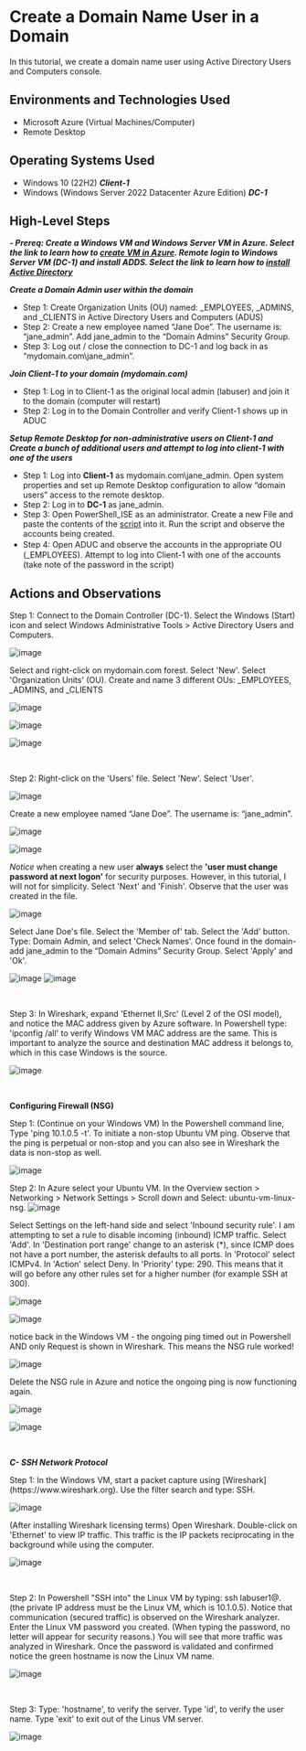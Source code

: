 <h1> Create a Domain Name User in a Domain </h1>
In this tutorial, we create a domain name user using Active Directory Users and Computers console. <br />


<h2>Environments and Technologies Used</h2>

- Microsoft Azure (Virtual Machines/Computer)
- Remote Desktop

<h2>Operating Systems Used </h2>

- Windows 10 (22H2) ***Client-1***
- Windows (Windows Server 2022 Datacenter Azure Edition) ***DC-1***

<h2>High-Level Steps</h2>

 ***- Prereq: Create a Windows VM and Windows Server VM in Azure. Select the link to learn how to [create VM in Azure](https://github.com/joann-camacho/create-windows-virtual-machine). Remote login to Windows Server VM (DC-1) and install ADDS. Select the link to learn how to [install Active Directory](https://github.com/joann-camacho/install-active-directory)*** 

***Create a Domain Admin user within the domain***
  
- Step 1: Create Organization Units (OU) named: _EMPLOYEES, _ADMINS, and _CLIENTS in Active Directory Users and Computers (ADUS) 
- Step 2: Create a new employee named “Jane Doe”. The username is: “jane_admin”. Add jane_admin to the “Domain Admins” Security Group.
- Step 3: Log out / close the connection to DC-1 and log back in as “mydomain.com\jane_admin”.

 ***Join Client-1 to your domain (mydomain.com)***

- Step 1: Log in to Client-1 as the original local admin (labuser) and join it to the domain (computer will restart)
- Step 2: Log in to the Domain Controller and verify Client-1 shows up in ADUC


***Setup Remote Desktop for non-administrative users on Client-1 and Create a bunch of additional users and attempt to log into client-1 with one of the users***

- Step 1: Log into **Client-1** as mydomain.com\jane_admin. Open system properties and set up Remote Desktop configuration to allow “domain users” access to the remote desktop.
- Step 2: Log in to **DC-1** as jane_admin.
- Step 3: Open PowerShell_ISE as an administrator. Create a new File and paste the contents of the [script](https://github.com/joshmadakor1/AD_PS/blob/master/Generate-Names-Create-Users.ps1) into it. Run the script and observe the accounts being created.
- Step 4: Open ADUC and observe the accounts in the appropriate OU　(_EMPLOYEES). Attempt to log into Client-1 with one of the accounts (take note of the password in the script)



<h2>Actions and Observations</h2>

<p>
Step 1: Connect to the Domain Controller (DC-1). Select the Windows (Start) icon and select Windows Administrative Tools > Active Directory Users and Computers.
  
 ![image](https://github.com/user-attachments/assets/5b058ff6-a43e-4b7f-8e7c-a9b0cb30442b)

</p>
 Select and right-click on mydomain.com forest. Select 'New'. Select 'Organization Units' (OU). Create and name 3 different OUs: _EMPLOYEES, _ADMINS, and _CLIENTS
 
![image](https://github.com/user-attachments/assets/648b0515-1d94-4b4d-8c5e-b86a01e63f9d)
</p>

![image](https://github.com/user-attachments/assets/cdce1236-72b3-42d5-b863-28e331c68e89)
</p>

![image](https://github.com/user-attachments/assets/2fd5be47-74f6-4367-90a2-c926e7d009b1)

</p>

<br />

<p>
Step 2: Right-click on the 'Users' file. Select 'New'. Select 'User'.

![image](https://github.com/user-attachments/assets/fac8f07d-dffd-4b93-821e-63cc7d85bd6f)

</p>

Create a new employee named “Jane Doe”. The username is: “jane_admin”. 
  
![image](https://github.com/user-attachments/assets/025091aa-c176-4690-befc-bc67311c8c52)

![image](https://github.com/user-attachments/assets/9ecd1a61-3da8-4fec-9b08-96d05e54b145)

*Notice* when creating a new user **always** select the **'user must change password at next logon'** for security purposes. However, in this tutorial, I will not for simplicity. Select 'Next' and 'Finish'. Observe that the user was created in the file.
</p>

![image](https://github.com/user-attachments/assets/c18c157f-5ad4-437c-831a-fb6e5a8bae97)

</p>

Select Jane Doe's file. Select the 'Member of' tab. Select the 'Add' button. Type: Domain Admin, and select 'Check Names'. Once found in the domain- add jane_admin to the “Domain Admins” Security Group. Select 'Apply' and 'Ok'.

![image](https://github.com/user-attachments/assets/42228f98-57da-496d-b892-2ca978c132d5)
![image](https://github.com/user-attachments/assets/faaed4bb-6cba-4034-88df-e6afbc38682f)

<br />

<p>
Step 3: In Wireshark, expand 'Ethernet II,Src' (Level 2 of the OSI model), and notice the MAC address given by Azure software. In Powershell type: 'ipconfig /all' to verify Windows VM MAC address are the same. This is important to analyze the source and destination MAC address it belongs to, which in this case Windows is the source.
</p>
<p>
  
![image](https://github.com/user-attachments/assets/e2fee6ee-7a54-4b28-ab0e-cfce5d2f8471)
  
</p>
<br />

**Configuring Firewall (NSG)**

 <p>
Step 1: (Continue on your Windows VM) In the Powershell command line, Type 'ping 10.1.0.5 -t'. To initiate a non-stop Ubuntu VM ping. Observe that the ping is perpetual or non-stop and you can also see in Wireshark the data is non-stop as well.
</p>
<p>
  
![image](https://github.com/user-attachments/assets/0fc2f695-d26e-4626-b6c6-5bd2c6ad63b4)
</p>

Step 2: In Azure select your Ubuntu VM. In the Overview section > Networking > Network Settings > Scroll down and Select: ubuntu-vm-linux-nsg.
![image](https://github.com/user-attachments/assets/130f4403-ea7c-4f00-bc51-ccf736c7ec9c)

  Select Settings on the left-hand side and select 'Inbound security rule'. I am attempting to set a rule to disable incoming (inbound) ICMP traffic. Select 'Add'. In 'Destination port range' change to an asterisk (*), since ICMP does not have a port number, the asterisk defaults to all ports. In 'Protocol' select ICMPv4. In 'Action' select Deny. In 'Priority' type: 290. This means that it will go before any other rules set for a higher number (for example SSH at 300).
<p>
  
![image](https://github.com/user-attachments/assets/dd05ff2e-0b6c-4a63-bb4a-11ad98cb8a5e)

![image](https://github.com/user-attachments/assets/76cb82c8-8e22-4fac-b0c1-92366be3905e)

notice back in the Windows VM - the ongoing ping timed out in Powershell AND only Request is shown in Wireshark. This means the NSG rule worked!

![image](https://github.com/user-attachments/assets/dc73c60a-bb90-4176-984d-63c5a6de4714)
</p>

Delete the NSG rule in Azure and notice the ongoing ping is now functioning again. 

![image](https://github.com/user-attachments/assets/603f320e-efa7-4298-a090-aad7eec8e56f)

![image](https://github.com/user-attachments/assets/e3cb8464-a5b8-43d8-b8e4-537b78754ae7)


</p>
<br />     
      
***C- SSH Network Protocol***

<p>
Step 1: In the Windows VM, start a packet capture using  [Wireshark](https://www.wireshark.org). Use the filter search and type: SSH.
</p>
<p>
 
![image](https://github.com/user-attachments/assets/723c962a-ae7d-4f8e-b7bc-865d9c3bfc83)  
</p>

(After installing Wireshark licensing terms) Open Wireshark. Double-click on 'Ethernet' to view IP traffic. This traffic is the IP packets reciprocating in the background while using the computer. 
<p>
  
![image](https://github.com/user-attachments/assets/8a7ba9ea-4008-4fce-9bd1-5a96153ddd3c)  
</p>
<br />

<p>
Step 2: In Powershell "SSH into" the Linux VM by typing: ssh labuser1@<private IP address>. (the private IP address must be the Linux VM, which is 10.1.0.5). Notice that communication (secured traffic) is observed on the Wireshark analyzer. Enter the Linux VM password you created. (When typing the password, no letter will appear for security reasons.) You will see that more traffic was analyzed in Wireshark. Once the password is validated and confirmed notice the green hostname is now the Linux VM name.
</p>
<p>
 
![image](https://github.com/user-attachments/assets/cffd25bf-8678-4188-b3ac-7b68ad2be7bb)
  
</p>
<br />

<p>
Step 3: Type: 'hostname', to verify the server. Type 'id', to verify the user name.  Type 'exit' to exit out of the Linus VM server. 
</p>
<p>
  
![image](https://github.com/user-attachments/assets/2e23ebd1-0da0-410c-accd-51af635320d4)
  
</p>
<br />

